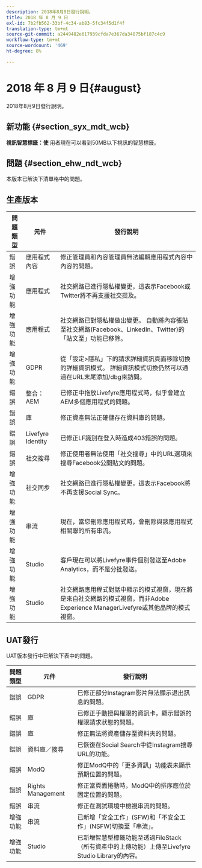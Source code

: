 ```yaml
---
description: 2018年8月9日發行說明。
title: 2018 年 8 月 9 日
exl-id: 7b2fb562-33bf-4c34-ab83-5fc34f5d1f4f
translation-type: tm+mt
source-git-commit: a2449482e617939cfda7e367da34875bf187c4c9
workflow-type: tm+mt
source-wordcount: '469'
ht-degree: 8%

---
```


# 2018 年 8 月 9 日{#august}

2018年8月9日發行說明。

## 新功能 {#section_syx_mdt_wcb}

**視訊智慧標籤：使** 用者現在可以看到50MB以下視訊的智慧標籤。

## 問題 {#section_ehw_ndt_wcb}

本版本已解決下清單格中的問題。

## 生產版本

| **問題類型** | **元件** | **發行說明** |
|---|---|---|
| 錯誤 | 應用程式內容 | 修正管理員和內容管理員無法編輯應用程式內容中內容的問題。 |
| 增強功能 | 應用程式 | 社交網路已進行隱私權變更，這表示Facebook或Twitter將不再支援社交提及。 |
| 增強功能 | 應用程式 | 社交網路已對隱私權做出變更。 自動將內容張貼至社交網路(Facebook、LinkedIn、Twitter)的「貼文至」功能已移除。 |
| 增強功能 | GDPR | 從「設定>隱私」下的請求詳細資訊頁面移除切換的詳細資訊模式。 詳細資訊模式切換仍然可以通過在URL末尾添加/dbg來訪問。 |
| 錯誤 | 整合：AEM | 已修正中拖放Livefyre應用程式時，似乎會建立AEM多個應用程式的問題。 |
| 錯誤 | 庫 | 修正資產無法正確儲存在資料庫的問題。 |
| 錯誤 | Livefyre Identity | 已修正LF識別在登入時造成403錯誤的問題。 |
| 錯誤 | 社交搜尋 | 修正使用者無法使用「社交搜尋」中的URL選項來搜尋Facebook公開貼文的問題。 |
| 增強功能 | 社交同步 | 社交網路已進行隱私權變更，這表示Facebook將不再支援Social Sync。 |
| 增強功能 | 串流 | 現在，當您刪除應用程式時，會刪除與該應用程式相關聯的所有串流。 |
| 增強功能 | Studio | 客戶現在可以將Livefyre事件個別發送至Adobe Analytics，而不是分批發送。 |
| 增強功能 | Studio | 社交網路應用程式對話中顯示的模式視窗，現在將是來自社交網路的模式視窗，而非Adobe Experience ManagerLivefyre或其他品牌的模式視窗。 |

## UAT發行

UAT版本發行中已解決下表中的問題。

| **問題類型** | **元件** | **發行說明** |
|---|---|---|
| 錯誤 | GDPR | 已修正部分Instagram影片無法顯示退出訊息的問題。 |
| 錯誤 | 庫 | 已修正手動授與權限的資訊卡，顯示錯誤的權限請求狀態的問題。 |
| 錯誤 | 庫 | 修正無法將資產儲存至資料夾的問題。 |
| 錯誤 | 資料庫／搜尋 | 已恢復在Social Search中從Instagram搜尋URL的功能。 |
| 錯誤 | ModQ | 修正ModQ中的「更多資訊」功能表未顯示預期位置的問題。 |
| 錯誤 | Rights Management | 修正當頁面捲動時，ModQ中的排序應位於固定位置的問題。 |
| 錯誤 | 串流 | 修正在測試環境中檢視串流的問題。 |
| 增強功能 | 串流 | 已新增「安全工作」(SFW)和「不安全工作」(NSFW)切換至「串流」。 |
| 增強功能 | Studio | 已新增智慧型標籤功能至透過FileStack（所有資產中的上傳功能）上傳至Livefyre Studio Library的內容。 |

